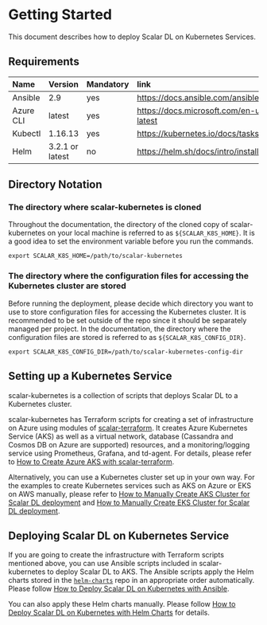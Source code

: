 # Getting Started

This document describes how to deploy Scalar DL on Kubernetes Services.

## Requirements

| Name | Version | Mandatory | link |
|:------|:-------|:----------|:------|
| Ansible | 2.9 | yes | https://docs.ansible.com/ansible/latest/installation_guide/intro_installation.html |
| Azure CLI | latest | yes | https://docs.microsoft.com/en-us/cli/azure/install-azure-cli?view=azure-cli-latest |
| Kubectl | 1.16.13 | yes | https://kubernetes.io/docs/tasks/tools/install-kubectl/ |
| Helm | 3.2.1 or latest | no | https://helm.sh/docs/intro/install/ |

## Directory Notation

### The directory where scalar-kubernetes is cloned

Throughout the documentation, the directory of the cloned copy of scalar-kubernetes on your local machine is referred to as `${SCALAR_K8S_HOME}`. It is a good idea to set the environment variable before you run the commands.

```console
export SCALAR_K8S_HOME=/path/to/scalar-kubernetes
```

### The directory where the configuration files for accessing the Kubernetes cluster are stored

Before running the deployment, please decide which directory you want to use to store configuration files for accessing the Kubernetes cluster.
It is recommended to be set outside of the repo since it should be separately managed per project.
In the documentation, the directory where the configuration files are stored is referred to as `${SCALAR_K8S_CONFIG_DIR}`.

```console
export SCALAR_K8S_CONFIG_DIR=/path/to/scalar-kubernetes-config-dir
```

## Setting up a Kubernetes Service

scalar-kubernetes is a collection of scripts that deploys Scalar DL to a Kubernetes cluster.

scalar-kubernetes has Terraform scripts for creating a set of infrastructure on Azure using modules of [scalar-terraform](https://github.com/scalar-labs/scalar-terraform). It creates Azure Kubernetes Service (AKS) as well as a virtual network, database (Cassandra and Cosmos DB on Azure are supported) resources, and a monitoring/logging service using Prometheus, Grafana, and td-agent. For details, please refer to [How to Create Azure AKS with scalar-terraform](https://github.com/scalar-labs/scalar-terraform/blob/master/docs/AKSScalarTerraformDeploymentGuide.md).

Alternatively, you can use a Kubernetes cluster set up in your own way. For the examples to create Kubernetes services such as AKS on Azure or EKS on AWS manually, please refer to [How to Manually Create AKS Cluster for Scalar DL deployment](./ManualDeploymentGuideScalarDLOnAzure.md) and [How to Manually Create EKS Cluster for Scalar DL deployment](./ManualDeploymentGuideScalarDLOnAWS.md).

## Deploying Scalar DL on Kubernetes Service

If you are going to create the infrastructure with Terraform scripts mentioned above, you can use Ansible scripts included in scalar-kubernetes to deploy Scalar DL to AKS. The Ansible scripts apply the Helm charts stored in the [`helm-charts`](https://github.com/scalar-labs/helm-charts/blob/main/charts) repo in an appropriate order automatically. Please follow [How to Deploy Scalar DL on Kubernetes with Ansible](./DeployScalarDLAnsible.md).

You can also apply these Helm charts manually. Please follow [How to Deploy Scalar DL on Kubernetes with Helm Charts](./DeployScalarDLHelm.md) for details.
